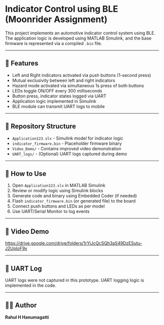 # Indicator Control using BLE (Moonrider Assignment)

This project implements an automotive indicator control system using BLE. The application logic is developed using MATLAB Simulink, and the base firmware is represented via a compiled `.bin` file.

---

## 🧠 Features

- Left and Right indicators activated via push buttons (1-second press)
- Mutual exclusivity between left and right indicators
- Hazard mode activated via simultaneous 1s press of both buttons
- LEDs toggle ON/OFF every 300 milliseconds
- Button press, indicator states logged via UART
- Application logic implemented in Simulink
- BLE module can transmit UART logs to mobile

---

## 📂 Repository Structure

- `Application123.slx` - Simulink model for indicator logic
- `indicator_firmware.bin` - Placeholder firmware binary
- `Video_Demo/` - Contains improved video demonstration
- `UART_logs/` - (Optional) UART logs captured during demo

---

## 🚀 How to Use

1. Open `Application123.slx` in MATLAB Simulink
2. Review or modify logic using Simulink blocks
3. Generate code and binary using Embedded Coder (if needed)
4. Flash `indicator_firmware.bin` (or generated file) to the board
5. Connect push buttons and LEDs as per model
6. Use UART/Serial Monitor to log events

---

## 🎥 Video Demo

https://drive.google.com/drive/folders/1rYiJcQcSQh3aS49DzESutu-J2UpIoF9x

---

## 📄 UART Log

UART logs were not captured in this prototype. UART logging logic is implemented in the code.

---

## 👨‍💻 Author

**Rahul H Hanumagatti**

